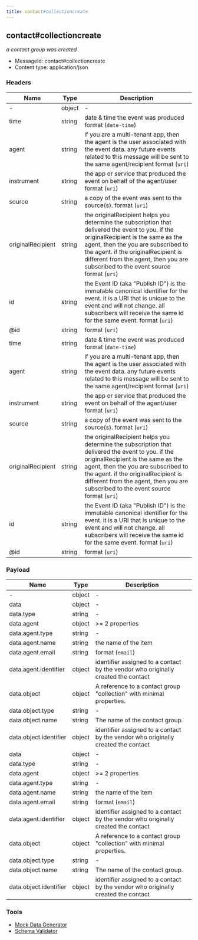 ```yaml
---
title: contact#collectioncreate
---
```

## contact#collectioncreate

*a contact group was created*

* MessageId: contact#collectioncreate
* Content type: application/json

### Headers

| Name | Type | Description |
|---|---|---|
| - | object | - |
| time | string | date & time the event was produced <span class='constraints'>format (`date-time`)</span> |
| agent | string | if you are a multi-tenant app, then the agent is the user associated with the event data. any future events related to this message will be sent to the same agent/recipient <span class='constraints'>format (`uri`)</span> |
| instrument | string | the app or service that produced the event on behalf of the agent/user <span class='constraints'>format (`uri`)</span> |
| source | string | a copy of the event was sent to the source(s). <span class='constraints'>format (`uri`)</span> |
| originalRecipient | string | the originalRecipient helps you determine the subscription that delivered the event to you. if the originalRecipient is the same as the agent, then the you are subscribed to the agent. if the originalRecipient is different from the agent, then you are subscribed to the event source <span class='constraints'>format (`uri`)</span> |
| id | string | the Event ID (aka "Publish ID") is the immutable canonical identifier for the event. it is a URI that is unique to the event and will not change. all subscribers will receive the same id for the same event. <span class='constraints'>format (`uri`)</span> |
| @id | string |  <span class='constraints'>format (`uri`)</span> |
| time | string | date & time the event was produced <span class='constraints'>format (`date-time`)</span> |
| agent | string | if you are a multi-tenant app, then the agent is the user associated with the event data. any future events related to this message will be sent to the same agent/recipient <span class='constraints'>format (`uri`)</span> |
| instrument | string | the app or service that produced the event on behalf of the agent/user <span class='constraints'>format (`uri`)</span> |
| source | string | a copy of the event was sent to the source(s). <span class='constraints'>format (`uri`)</span> |
| originalRecipient | string | the originalRecipient helps you determine the subscription that delivered the event to you. if the originalRecipient is the same as the agent, then the you are subscribed to the agent. if the originalRecipient is different from the agent, then you are subscribed to the event source <span class='constraints'>format (`uri`)</span> |
| id | string | the Event ID (aka "Publish ID") is the immutable canonical identifier for the event. it is a URI that is unique to the event and will not change. all subscribers will receive the same id for the same event. <span class='constraints'>format (`uri`)</span> |
| @id | string |  <span class='constraints'>format (`uri`)</span> |

### Payload

| Name | Type | Description |
|---|---|---|
| - | object | - |
| data | object | - |
| data.type | string | - |
| data.agent | object |  <span class='constraints'>>= 2 properties</span> |
| data.agent.type | string | - |
| data.agent.name | string | the name of the item |
| data.agent.email | string |  <span class='constraints'>format (`email`)</span> |
| data.agent.identifier | object | identifier assigned to a contact by the vendor who originally created the contact |
| data.object | object | A reference to a contact group "collection" with minimal properties. |
| data.object.type | string | - |
| data.object.name | string | The name of the contact group. |
| data.object.identifier | object | identifier assigned to a contact by the vendor who originally created the contact |
| data | object | - |
| data.type | string | - |
| data.agent | object |  <span class='constraints'>>= 2 properties</span> |
| data.agent.type | string | - |
| data.agent.name | string | the name of the item |
| data.agent.email | string |  <span class='constraints'>format (`email`)</span> |
| data.agent.identifier | object | identifier assigned to a contact by the vendor who originally created the contact |
| data.object | object | A reference to a contact group "collection" with minimal properties. |
| data.object.type | string | - |
| data.object.name | string | The name of the contact group. |
| data.object.identifier | object | identifier assigned to a contact by the vendor who originally created the contact |

### Tools

* [Mock Data Generator](/tools/mock-data-generator)
* [Schema Validator](/tools/validate)


